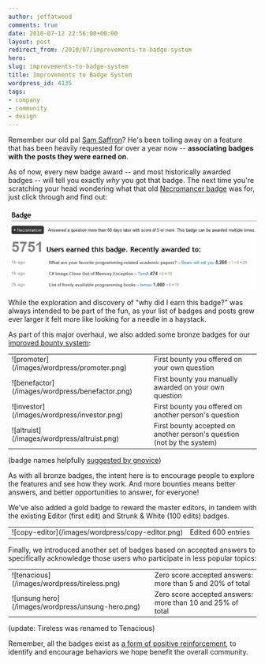 ```yaml
---
author: jeffatwood
comments: true
date: 2010-07-12 22:56:00+00:00
layout: post
redirect_from: /2010/07/improvements-to-badge-system
hero:
slug: improvements-to-badge-system
title: Improvements to Badge System
wordpress_id: 4135
tags:
- company
- community
- design
---
```



Remember our old pal [Sam Saffron](http://blog.stackoverflow.com/2010/06/welcome-stack-overflow-valued-associate-00008/)? He's been toiling away on a feature that has been heavily requested for over a year now -- **associating badges with the posts they were earned on**.



As of now, every new badge award -- and most historically awarded badges -- will tell you exactly _why_ you got that badge. The next time you're scratching your head wondering what that old [Necromancer badge](http://stackoverflow.com/badges/17/necromancer) was for, just click through and find out:



![](/images/wordpress/necromancer-badge-awards.png)



While the exploration and discovery of "why did I earn this badge?" was always intended to be part of the fun, as your list of badges and posts grew ever larger it felt more like looking for a needle in a haystack.



As part of this major overhaul, we also added some bronze badges for our [improved bounty system](http://blog.stackoverflow.com/2010/06/improvements-to-bounty-system/):



<table cellpadding="2" cellspacing="2" >
<tr >
<td >![promoter](/images/wordpress/promoter.png)
</td>
<td >First bounty you offered on your own question
</td></tr>
<tr >
<td >![benefactor](/images/wordpress/benefactor.png)
</td>
<td >First bounty you manually awarded on your own question
</td></tr>
<tr >
<td >![investor](/images/wordpress/investor.png)
</td>
<td >First bounty you offered on another person's question
</td></tr>
<tr >
<td >![altruist](/images/wordpress/altruist.png)
</td>
<td >First bounty accepted on another person's question (not by the system)
</td></tr>
</table>



(badge names helpfully [suggested by gnovice](http://meta.stackoverflow.com/questions/56067/bounty-badges-need-pretty-names/56074#56074))



As with all bronze badges, the intent here is to encourage people to explore the features and see how they work. And more bounties means better answers, and better opportunities to answer, for everyone!



We've also added a gold badge to reward the master editors, in tandem with the existing Editor (first edit) and Strunk & White (100 edits) badges.



<table cellpadding="2" cellspacing="2" >
<tr >
<td >![copy-editor](/images/wordpress/copy-editor.png)
</td>
<td >Edited 600 entries
</td></tr>
</table>



Finally, we introduced another set of badges based on accepted answers to specifically acknowledge those users who participate in less popular topics:



<table cellpadding="2" cellspacing="2" >
<tr >
<td >![tenacious](/images/wordpress/tireless.png)
</td>
<td >Zero score accepted answers: more than 5 and 20% of total
</td></tr>
<tr >
<td >![unsung hero](/images/wordpress/unsung-hero.png)
</td>
<td >Zero score accepted answers: more than 10 and 25% of total
</td></tr>
</table>



(update: Tireless was renamed to Tenacious)



Remember, all the badges exist as [a form of positive reinforcement](http://blog.stackoverflow.com/2009/12/badges-positive-only/), to identify and encourage behaviors we hope benefit the overall community.

